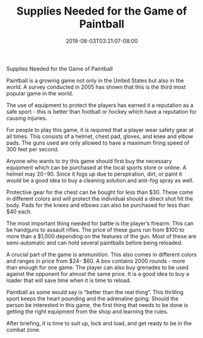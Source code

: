 ﻿---
title: "Supplies Needed for the Game of Paintball"
date: 2019-08-03T03:21:07-08:00
description: "Paint Ball Tips for Web Success"
featured_image: "/images/Paint Ball.jpg"
tags: ["Paint Ball"]
---

Supplies Needed for the Game of Paintball 

Paintball is a growing game not only in the United States but also in the world. A survey conducted in 2005 has shown that this is the third most popular game in the world. 

The use of equipment to protect the players has earned it a reputation as a safe sport - this is better than football or hockey which have a reputation for causing injuries. 

For people to play this game, it is required that a player wear safety gear at all times. This consists of a helmet, chest pad, gloves, and knee and elbow pads. The guns used are only allowed to have a maximum firing speed of 300 feet per second.      

Anyone who wants to try this game should first buy the necessary equipment which can be purchased at the local sports store or online. A helmet may $20-$90. Since it fogs up due to perspiration, dirt, or paint it would be a good idea to buy a cleaning solution and anti-fog spray as well.

Protective gear for the chest can be bought for less than $30. These come in different colors and will protect the individual should a direct shot hit the body. Pads for the knees and elbows can also be purchased for less than $40 each. 

The most important thing needed for battle is the player’s firearm. This can be handguns to assault rifles. The price of these guns run from $100 to more than a $1,000 depending on the features of the gun. Most of these are semi-automatic and can hold several paintballs before being reloaded.

A crucial part of the game is ammunition. This also comes in different colors and ranges in price from $24- $60. A box contains 2000 rounds - more than enough for one game. The player can also buy grenades to be used against the opponent for almost the same price. It is a good idea to buy a loader that will save time when it is time to reload.  

Paintball as some would say is “better than the real thing”. This thrilling sport keeps the heart pounding and the adrenaline going. Should the person be interested in this game, the first thing that needs to be done is getting the right equipment from the shop and learning the rules. 

After briefing, it is time to suit up, lock and load, and get ready to be in the combat zone.  





